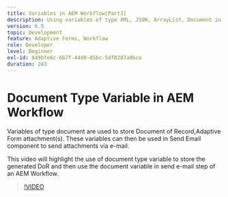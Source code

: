 ```yaml
---
title: Variables in AEM Workflow[Part3]
description: Using variables of type XML, JSON, ArrayList, Document in an AEM workflow
version: 6.5
topic: Development
feature: Adaptive Forms, Workflow
role: Developer
level: Beginner
exl-id: 849bfe6c-6b7f-44d0-85bc-5df0287a9bca
duration: 243
---
```

# Document Type Variable in AEM Workflow


Variables of type document are used to store Document of Record,Adaptive Form attachment(s). These variables can then be used in Send Email component to send attachments via e-mail.

This video will highlight the use of document type variable to store the generated DoR and then use the document variable in send e-mail step of an AEM Workflow.

>[!VIDEO](https://video.tv.adobe.com/v/26452?quality=12&learn=on)
